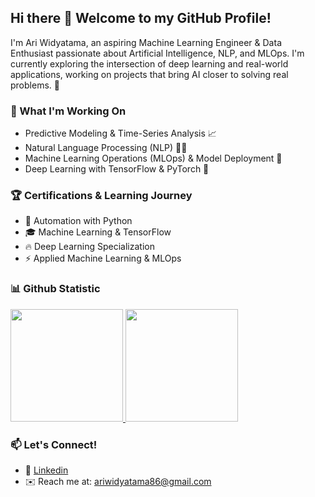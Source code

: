 ## Hi there 👋 Welcome to my GitHub Profile!

I'm Ari Widyatama, an aspiring Machine Learning Engineer & Data Enthusiast passionate about Artificial Intelligence, NLP, and MLOps. I'm currently exploring the intersection of deep learning and real-world applications, working on projects that bring AI closer to solving real problems. 🚀

### 🌱 What I'm Working On
- Predictive Modeling & Time-Series Analysis 📈
- Natural Language Processing (NLP) 🏥💬
- Machine Learning Operations (MLOps) & Model Deployment 🚀
- Deep Learning with TensorFlow & PyTorch 🤖

### 🏆 Certifications & Learning Journey
- 🏅 Automation with Python
- 🎓 Machine Learning & TensorFlow
- 🔥 Deep Learning Specialization
- ⚡ Applied Machine Learning & MLOps

### 📊 Github Statistic
<p align="left">
<a href="https://github.com/AriWidyatama">
  <img height="180em" src="https://github-readme-stats-eight-theta.vercel.app/api?username=AriWidyatama&show_icons=true&theme=algolia&include_all_commits=true&count_private=true"/>
  <img height="180em" src="https://github-readme-stats-eight-theta.vercel.app/api/top-langs/?username=AriWidyatama&layout=compact&theme=algolia&langs_count=10"/>
</a>
</p>

### 📫 Let's Connect!
- 💼 [Linkedin](https://www.linkedin.com/in/i-putu-suka-ari-widyatama-374a67252/)
- ✉️ Reach me at: ariwidyatama86@gmail.com
